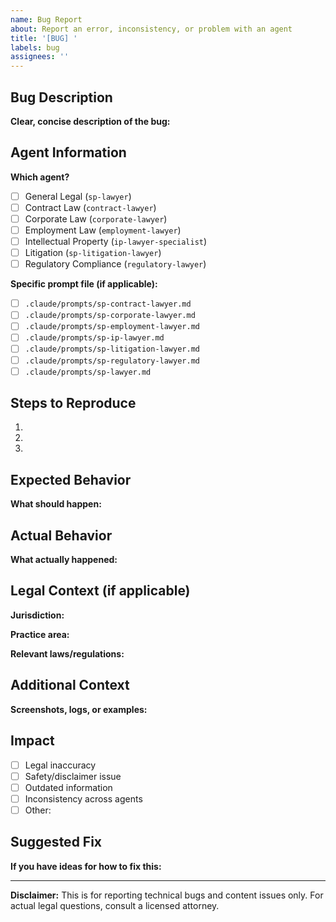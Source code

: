 ```yaml
---
name: Bug Report
about: Report an error, inconsistency, or problem with an agent
title: '[BUG] '
labels: bug
assignees: ''
---
```


## Bug Description

**Clear, concise description of the bug:**


## Agent Information

**Which agent?**
- [ ] General Legal (`sp-lawyer`)
- [ ] Contract Law (`contract-lawyer`)
- [ ] Corporate Law (`corporate-lawyer`)
- [ ] Employment Law (`employment-lawyer`)
- [ ] Intellectual Property (`ip-lawyer-specialist`)
- [ ] Litigation (`sp-litigation-lawyer`)
- [ ] Regulatory Compliance (`regulatory-lawyer`)

**Specific prompt file (if applicable):**
- [ ] `.claude/prompts/sp-contract-lawyer.md`
- [ ] `.claude/prompts/sp-corporate-lawyer.md`
- [ ] `.claude/prompts/sp-employment-lawyer.md`
- [ ] `.claude/prompts/sp-ip-lawyer.md`
- [ ] `.claude/prompts/sp-litigation-lawyer.md`
- [ ] `.claude/prompts/sp-regulatory-lawyer.md`
- [ ] `.claude/prompts/sp-lawyer.md`

## Steps to Reproduce

1.
2.
3.

## Expected Behavior

**What should happen:**


## Actual Behavior

**What actually happened:**


## Legal Context (if applicable)

**Jurisdiction:**

**Practice area:**

**Relevant laws/regulations:**

## Additional Context

**Screenshots, logs, or examples:**


## Impact

- [ ] Legal inaccuracy
- [ ] Safety/disclaimer issue
- [ ] Outdated information
- [ ] Inconsistency across agents
- [ ] Other:

## Suggested Fix

**If you have ideas for how to fix this:**


---

**Disclaimer:** This is for reporting technical bugs and content issues only. For actual legal questions, consult a licensed attorney.
